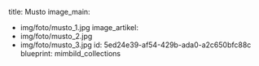 title: Musto
image_main:
  - img/foto/musto_1.jpg
image_artikel:
  - img/foto/musto_2.jpg
  - img/foto/musto_3.jpg
id: 5ed24e39-af54-429b-ada0-a2c650bfc88c
blueprint: mimbild_collections
